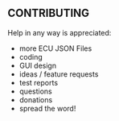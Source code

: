 CONTRIBUTING
------------

Help in any way is appreciated:
- more ECU JSON Files
- coding
- GUI design
- ideas / feature requests
- test reports
- questions
- donations
- spread the word!
